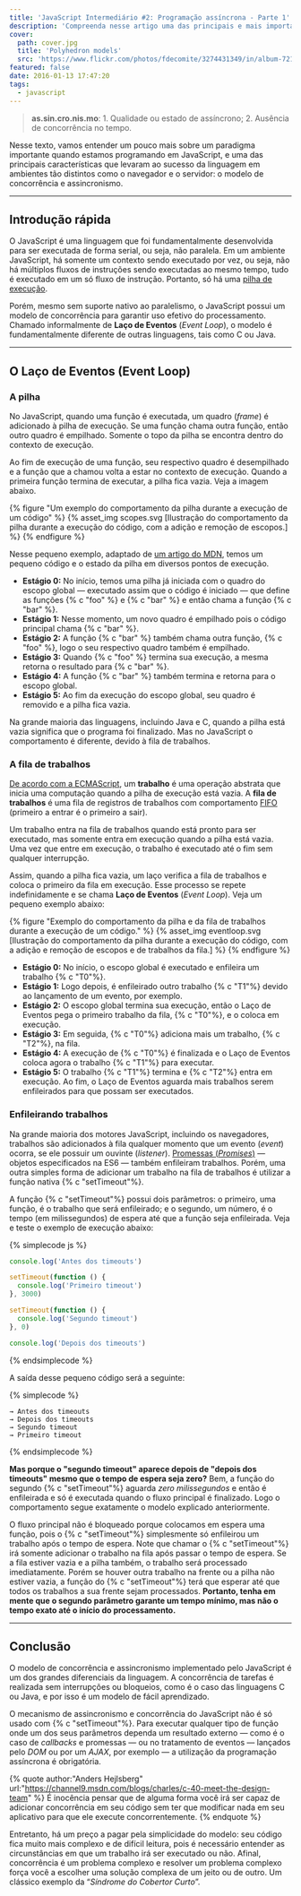 ```yaml
---
title: 'JavaScript Intermediário #2: Programação assíncrona - Parte 1'
description: 'Compreenda nesse artigo uma das principais e mais importantes características do JavaScript: o modelo de concorrência e assincronismo.'
cover:
  path: cover.jpg
  title: 'Polyhedron models'
  src: 'https://www.flickr.com/photos/fdecomite/3274431349/in/album-72157613498998540/'
featured: false
date: 2016-01-13 17:47:20
tags:
  - javascript
---
```

> <b>as.sin.cro.nis.mo</b>: 1. Qualidade ou estado de assíncrono; 2. Ausência de concorrência no tempo.

Nesse texto, vamos entender um pouco mais sobre um paradigma importante quando estamos programando em JavaScript, e uma das principais características que levaram ao sucesso da linguagem em ambientes tão distintos como o navegador e o servidor:  o modelo de concorrência e assincronismo.

---
## Introdução rápida
O JavaScript é uma linguagem que foi fundamentalmente desenvolvida para ser executada de forma serial, ou seja, não paralela. Em um ambiente JavaScript, há somente um contexto sendo executado por vez, ou seja, não há múltiplos fluxos de instruções sendo executadas ao mesmo tempo,  tudo é executado em um só fluxo de instrução. Portanto, só há uma [pilha de execução](https://en.wikipedia.org/wiki/Call_stack).

Porém, mesmo sem suporte nativo ao paralelismo, o JavaScript possui um modelo de concorrência para garantir uso efetivo do processamento. Chamado informalmente de **Laço de Eventos** (*Event Loop*),  o modelo é fundamentalmente diferente de outras linguagens, tais como C ou Java.

---
## O Laço de Eventos (Event Loop)
### A pilha
No JavaScript, quando uma função é executada, um quadro (*frame*) é adicionado à pilha de execução. Se uma função chama outra função, então outro quadro é empilhado. Somente o topo da pilha se encontra dentro do contexto de execução.

Ao fim de execução de uma função, seu respectivo quadro é desempilhado e a função que a chamou volta a estar no contexto de execução. Quando a primeira função termina de executar, a pilha fica vazia. Veja a imagem abaixo.

{% figure "Um exemplo do comportamento da pilha durante a execução de um código" %}
{% asset_img scopes.svg [Ilustração do comportamento da pilha durante a execução do código, com a adição e remoção de escopos.] %}
{% endfigure %}

Nesse pequeno exemplo, adaptado de [um artigo do MDN](https://developer.mozilla.org/en-US/docs/Web/JavaScript/EventLoop), temos um pequeno código e o estado da pilha em diversos pontos de execução.

* **Estágio 0:** No início, temos uma pilha já iniciada com o quadro do escopo global — executado assim que o código é iniciado — que define as funções {% c "foo" %} e {% c "bar" %} e então chama a função {% c "bar" %}.
* **Estágio 1:** Nesse momento, um novo quadro é empilhado pois o código principal chama {% c "bar" %}.
* **Estágio 2:** A função {% c "bar" %} também chama outra função, {% c "foo" %}, logo o seu respectivo quadro também é empilhado.
* **Estágio 3:** Quando {% c "foo" %} termina sua execução, a mesma retorna o resultado para {% c "bar" %}.
* **Estágio 4:** A função {% c "bar" %} também termina e retorna para o escopo global.
* **Estágio 5:** Ao fim da execução do escopo global, seu quadro é removido e a pilha fica vazia.

Na grande maioria das linguagens, incluindo Java e C, quando a pilha está vazia significa que o programa foi finalizado. Mas no JavaScript o comportamento é diferente, devido à fila de trabalhos.


### A fila de trabalhos
[De acordo com a ECMAScript](http://www.ecma-international.org/ecma-262/6.0/#sec-jobs-and-job-queues), um **trabalho** é uma operação abstrata que inicia uma computação quando a pilha de execução está vazia. A **fila de trabalhos** é uma fila de registros de trabalhos com comportamento [FIFO](https://pt.wikipedia.org/wiki/FIFO) (primeiro a entrar é o primeiro a sair).

Um trabalho entra na fila de trabalhos quando está pronto para ser executado, mas somente entra em execução quando a pilha está vazia. Uma vez que entre em execução, o trabalho é executado até o fim sem qualquer interrupção.

Assim, quando a pilha fica vazia, um laço verifica a fila de trabalhos e coloca o primeiro da fila em execução. Esse processo se repete indefinidamente e se chama **Laço de Eventos** (*Event Loop*). Veja um pequeno exemplo abaixo:

{% figure "Exemplo do comportamento da pilha e da fila de trabalhos durante a execução de um código." %}
{% asset_img eventloop.svg [Ilustração do comportamento da pilha durante a execução do código, com a adição e remoção de escopos e de trabalhos da fila.] %}
{% endfigure %}

* **Estágio 0:** No início, o escopo global é executado e enfileira um trabalho {% c "T0"%}.
* **Estágio 1:** Logo depois, é enfileirado outro trabalho {% c "T1"%} devido ao lançamento de um evento, por exemplo.
* **Estágio 2:** O escopo global termina sua execução, então o Laço de Eventos pega o primeiro trabalho da fila, {% c "T0"%}, e o coloca em execução.
* **Estágio 3:** Em seguida, {% c "T0"%} adiciona mais um trabalho, {% c "T2"%}, na fila.
* **Estágio 4:** A execução de {% c "T0"%} é finalizada e o Laço de Eventos coloca agora o trabalho {% c "T1"%} para executar.
* **Estágio 5:** O trabalho {% c "T1"%} termina e {% c "T2"%} entra em execução. Ao fim, o Laço de Eventos aguarda mais trabalhos serem enfileirados para que possam ser executados.

### Enfileirando trabalhos
Na grande maioria dos motores JavaScript, incluindo os navegadores, trabalhos são adicionados à fila qualquer momento que um evento (*event*) ocorra, se ele possuir um ouvinte (*listener*). [Promessas (*Promises*)](http://www.ecma-international.org/ecma-262/6.0/#sec-promise-objects) — objetos especificados na ES6 — também enfileiram trabalhos. Porém, uma outra simples forma de adicionar um trabalho na fila de trabalhos é utilizar a função nativa {% c "setTimeout"%}.

A função {% c "setTimeout"%} possui dois parâmetros: o primeiro, uma função, é o trabalho que será enfileirado; e o segundo, um número, é o tempo (em milissegundos) de espera até que a função seja enfileirada. Veja e teste o exemplo de execução abaixo:

{% simplecode js %}
``` js
console.log('Antes dos timeouts')

setTimeout(function () {
  console.log('Primeiro timeout')
}, 3000)

setTimeout(function () {
  console.log('Segundo timeout')
}, 0)

console.log('Depois dos timeouts')
```
{% endsimplecode %}

A saída desse pequeno código será a seguinte:

{% simplecode  %}
```
→ Antes dos timeouts
→ Depois dos timeouts
→ Segundo timeout
→ Primeiro timeout
```
{% endsimplecode %}


**Mas porque o "segundo timeout" aparece depois de "depois dos timeouts" mesmo que o tempo de espera seja zero?** Bem, a função do segundo {% c "setTimeout"%} aguarda *zero milissegundos* e então é enfileirada e só é executada quando o fluxo principal é finalizado. Logo o comportamento segue exatamente o modelo explicado anteriormente.

O fluxo principal não é bloqueado porque colocamos em espera uma função, pois o {% c "setTimeout"%} simplesmente só enfileirou um trabalho após o tempo de espera. Note que chamar o {% c "setTimeout"%} irá somente adicionar o trabalho na fila após passar o tempo de espera. Se a fila estiver vazia e a pilha também, o trabalho será processado imediatamente. Porém se houver outra trabalho na frente ou a pilha não estiver vazia, a função do {% c "setTimeout"%} terá que esperar até que todos os trabalhos a sua frente sejam processados. **Portanto, tenha em mente que o segundo parâmetro garante um tempo mínimo, mas não o tempo exato até o início do processamento.**

---
## Conclusão
O modelo de concorrência e assincronismo implementado pelo JavaScript é um dos grandes diferenciais da linguagem. A concorrência de tarefas é realizada sem interrupções ou bloqueios, como é o caso das linguagens C ou Java, e por isso é um modelo de fácil aprendizado.

O mecanismo de assincronismo e concorrência do JavaScript não é só usado com {% c "setTimeout"%}. Para executar qualquer tipo de função onde um dos seus parâmetros dependa um resultado externo — como é o caso de *callbacks* e promessas — ou no tratamento de eventos — lançados pelo *DOM* ou por um *AJAX*, por exemplo — a utilização da programação assíncrona é obrigatória.

{% quote author:"Anders Hejlsberg" url:"https://channel9.msdn.com/blogs/charles/c-40-meet-the-design-team" %}
É inocência pensar que de alguma forma você irá ser capaz de adicionar concorrência em seu código sem ter que modificar nada em seu aplicativo para que ele execute concorrentemente.
{% endquote %}


Entretanto, há um preço a pagar pela simplicidade do modelo: seu código fica muito mais complexo e de difícil leitura, pois é necessário entender as circunstâncias em que um trabalho irá ser executado ou não. Afinal, concorrência é um problema complexo e  resolver um problema complexo força você a escolher uma solução complexa de um jeito ou de outro. Um clássico exemplo da “*Síndrome do Cobertor Curto*”.
